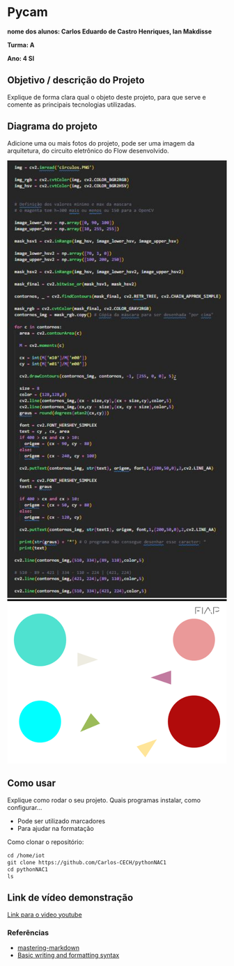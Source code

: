 # Pycam

**nome dos alunos: Carlos Eduardo de Castro Henriques, Ian Makdisse** 

**Turma: A**

**Ano: 4 SI**

## Objetivo / descrição do Projeto

Explique de forma clara qual o objeto deste projeto, para que serve e comente as principais tecnologias utilizadas. 

## Diagrama do projeto

Adicione uma ou mais fotos do projeto, pode ser uma imagem da arquitetura, do circuito eletrônico do Flow desenvolvido. 

<img src="/imagem_da_arquitetura.jpg" width="550"> <br>
<img src="/circulos.PNG" width="550">


## Como usar 

Explique como rodar o seu projeto. Quais programas instalar, como configurar... 

* Pode ser utilizado marcadores
* Para ajudar na formatação

Como clonar o repositório:

    cd /home/iot
    git clone https://github.com/Carlos-CECH/pythonNAC1
    cd pythonNAC1
    ls


## Link de vídeo demonstração

[Link para o video youtube](https://youtu.be/wv0MEnzSnEs)


### Referências 

* [mastering-markdown](https://guides.github.com/features/mastering-markdown/)
* [Basic writing and formatting syntax](https://docs.github.com/en/github/writing-on-github/getting-started-with-writing-and-formatting-on-github/basic-writing-and-formatting-syntax)
